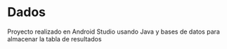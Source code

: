 # Dados


Proyecto realizado en Android Studio usando Java y bases de datos para almacenar la tabla de resultados
